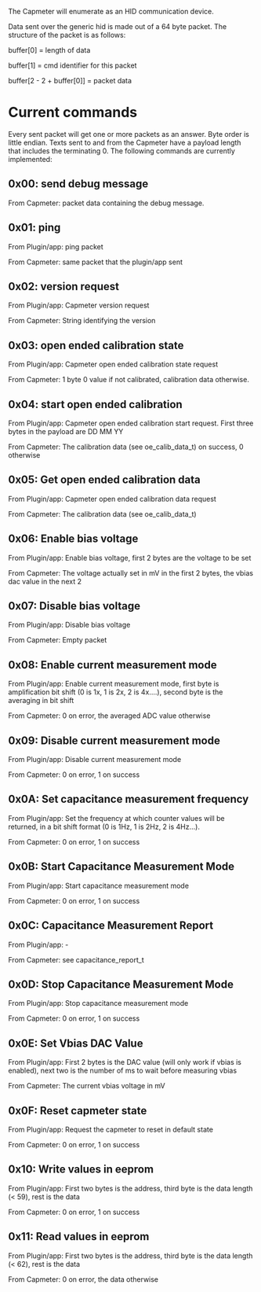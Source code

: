 The Capmeter will enumerate as an HID communication device.

Data sent over the generic hid is made out of a 64 byte packet. The structure of the packet is as follows:

buffer[0] = length of data

buffer[1] = cmd identifier for this packet

buffer[2 - 2 + buffer[0]] = packet data

Current commands
================
Every sent packet will get one or more packets as an answer. Byte order is little endian.
Texts sent to and from the Capmeter have a payload length that includes the terminating 0.
The following commands are currently implemented:

0x00: send debug message
------------------------
From Capmeter: packet data containing the debug message.

0x01: ping
----------
From Plugin/app: ping packet

From Capmeter: same packet that the plugin/app sent

0x02: version request
---------------------
From Plugin/app: Capmeter version request

From Capmeter: String identifying the version

0x03: open ended calibration state
---------------------------------- 
From Plugin/app: Capmeter open ended calibration state request

From Capmeter: 1 byte 0 value if not calibrated, calibration data otherwise.

0x04: start open ended calibration
----------------------------------
From Plugin/app: Capmeter open ended calibration start request. First three bytes in the payload are DD MM YY

From Capmeter: The calibration data (see oe_calib_data_t) on success, 0 otherwise

0x05: Get open ended calibration data
-------------------------------------
From Plugin/app: Capmeter open ended calibration data request

From Capmeter: The calibration data (see oe_calib_data_t)

0x06: Enable bias voltage
-------------------------
From Plugin/app: Enable bias voltage, first 2 bytes are the voltage to be set

From Capmeter: The voltage actually set in mV in the first 2 bytes, the vbias dac value in the next 2

0x07: Disable bias voltage
--------------------------
From Plugin/app: Disable bias voltage

From Capmeter: Empty packet

0x08: Enable current measurement mode
-------------------------------------
From Plugin/app: Enable current measurement mode, first byte is amplification bit shift (0 is 1x, 1 is 2x, 2 is 4x....), second byte is the averaging in bit shift

From Capmeter: 0 on error, the averaged ADC value otherwise

0x09: Disable current measurement mode
-------------------------------------
From Plugin/app: Disable current measurement mode

From Capmeter: 0 on error, 1 on success

0x0A: Set capacitance measurement frequency
-------------------------------------------
From Plugin/app: Set the frequency at which counter values will be returned, in a bit shift format (0 is 1Hz, 1 is 2Hz, 2 is 4Hz...).

From Capmeter: 0 on error, 1 on success

0x0B: Start Capacitance Measurement Mode
----------------------------------------
From Plugin/app: Start capacitance measurement mode

From Capmeter: 0 on error, 1 on success

0x0C: Capacitance Measurement Report
------------------------------------
From Plugin/app: -

From Capmeter: see capacitance_report_t

0x0D: Stop Capacitance Measurement Mode
---------------------------------------
From Plugin/app: Stop capacitance measurement mode

From Capmeter: 0 on error, 1 on success

0x0E: Set Vbias DAC Value
-------------------------
From Plugin/app: First 2 bytes is the DAC value (will only work if vbias is enabled), next two is the number of ms to wait before measuring vbias

From Capmeter: The current vbias voltage in mV

0x0F: Reset capmeter state
--------------------------
From Plugin/app: Request the capmeter to reset in default state

From Capmeter: 0 on error, 1 on success

0x10: Write values in eeprom
----------------------------
From Plugin/app: First two bytes is the address, third byte is the data length (< 59), rest is the data

From Capmeter: 0 on error, 1 on success

0x11: Read values in eeprom
---------------------------
From Plugin/app: First two bytes is the address, third byte is the data length (< 62), rest is the data

From Capmeter: 0 on error, the data otherwise



